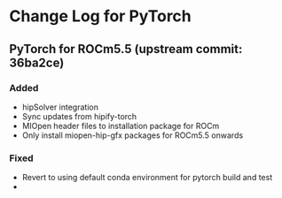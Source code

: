 # Change Log for PyTorch

## PyTorch for ROCm5.5 (upstream commit: 36ba2ce)

### Added
- hipSolver integration
- Sync updates from hipify-torch
- MIOpen header files to installation package for ROCm
- Only install miopen-hip-gfx packages for ROCm5.5 onwards

### Fixed
- Revert to using default conda environment for pytorch build and test
- 


